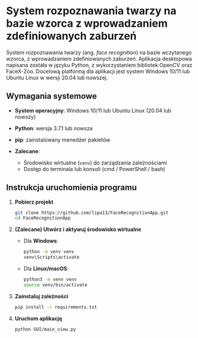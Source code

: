 # System rozpoznawania twarzy na bazie wzorca z wprowadzaniem zdefiniowanych zaburzeń

System rozpoznawania twarzy (ang. _face recognition_) na bazie wczytanego wzorca, z wprowadzaniem zdefiniowanych zaburzeń. 
Aplikacja desktopowa napisana została w języku Python, z wykorzystaniem bibliotek OpenCV oraz FaceX-Zoo. Docelową platformą
dla aplikacji jest system Windows 10/11 lub Ubuntu Linux w wersji 20.04 lub nowszej.

## Wymagania systemowe

* **System operacyjny**: Windows 10/11 lub Ubuntu Linux (20.04 lub nowszy)

* **Python**: wersja 3.7.1 lub nowsza

* **pip**: zainstalowany menedżer pakietów

* **Zalecane**:
    * Środowisko wirtualne (`venv`) do zarządzania zależnościami
    * Dostęp do terminala lub konsoli (cmd / PowerShell / bash)

## Instrukcja uruchomienia programu

1. **Pobierz projekt**

    ```bash
    git clone https://github.com/lipa13/FaceRecognitionApp.git
    cd FaceRecognitionApp
    ```

2. **(Zalecane) Utwórz i aktywuj środowisko wirtualne**

    * Dla **Windows**:

      ```bash
      python -m venv venv
      venv\Scripts\activate
      ```

    * Dla **Linux/macOS**:

      ```bash
      python3 -m venv venv
      source venv/bin/activate
      ```


3. **Zainstaluj zależności**

    ```bash
    pip install -r requirements.txt
    ```

4. **Uruchom aplikację**

    ```bash
    python GUI/main_view.py
    ```  

